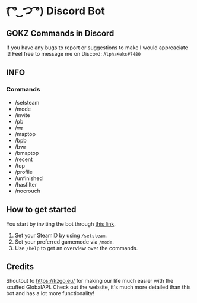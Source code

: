 # (͡ ͡° ͜ つ ͡͡°) Discord Bot

## GOKZ Commands in Discord

If you have any bugs to report or suggestions to make I would appreaciate it!
Feel free to message me on Discord: `AlphaKeks#7480`

## INFO

### Commands

-   /setsteam
-   /mode
-   /invite
-   /pb
-   /wr
-   /maptop
-   /bpb
-   /bwr
-   /bmaptop
-   /recent
-   /top
-   /profile
-   /unfinished
-   /hasfilter
-   /nocrouch

## How to get started

You start by inviting the bot through [this link](https://schnose.eu/schnosebot).

1. Set your SteamID by using `/setsteam`.
2. Set your preferred gamemode via `/mode`.
3. Use `/help` to get an overview over the commands.

## Credits

Shoutout to https://kzgo.eu/ for making our life much easier with the scuffed GlobalAPI. Check out the website, it's much more detailed than this bot and has a lot more functionality!
